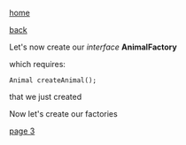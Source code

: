 [home](./page01.md)

[back](./page01.md)

Let's now create our *interface* **AnimalFactory**

which requires:
```
Animal createAnimal();
```

that we just created

Now let's create our factories

[page 3](./page03.md)

